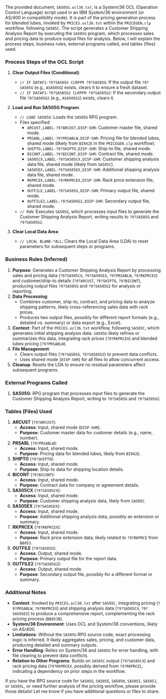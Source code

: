The provided document, `SA505G.ocl36.txt`, is a System/36 OCL (Operation Control Language) script used in an IBM System/36 environment (or AS/400 in compatibility mode). It is part of the pricing generation process for blended lubes, invoked by `PRICES.ocl36.txt` within the `PRICEGEN.clp` workflow, following `SA505C`. The script generates a Customer Shipping Analysis Report by executing the `SA505G` program, which processes sales and pricing data to produce output files for analysis. Below, I will explain the process steps, business rules, external programs called, and tables (files) used.

### Process Steps of the OCL Script

1. **Clear Output Files (Conditional)**:
   - `// IF DATAF1-?9?SA505G CLRPFM ?9?SA505G`: If the output file `?9?SA505G` (e.g., `ASA505G`) exists, clears it to ensure a fresh dataset.
   - `// IF DATAF1-?9?SA505G2 CLRPFM ?9?SA505G2`: If the secondary output file `?9?SA505G2` (e.g., `ASA505G2`) exists, clears it.

2. **Load and Run SA505G Program**:
   - `// LOAD SA505G`: Loads the `SA505G` RPG program.
   - Files specified:
     - `ARCUST,LABEL-?9?ARCUST,DISP-SHR`: Customer master file, shared mode.
     - `PRSABL,LABEL-?9?PRSABLW,DISP-SHR`: Pricing file for blended lubes, shared mode (likely from `BI942E` in the `PRICEGEN.clp` workflow).
     - `SHIPTO,LABEL-?9?SHIPTO,DISP-SHR`: Ship-to file, shared mode.
     - `BICONT,LABEL-?9?BICONT,DISP-SHR`: Contract file, shared mode.
     - `SA505CX,LABEL-?9?SA505CX,DISP-SHR`: Customer shipping analysis data file, shared mode (likely from `SA505C`).
     - `SA505EX,LABEL-?9?SA505EX,DISP-SHR`: Additional shipping analysis data file, shared mode.
     - `RKPRCEX,LABEL-?9?RKPRCEX,DISP-SHR`: Rack price extension file, shared mode.
     - `OUTFILE,LABEL-?9?SA505G,DISP-SHR`: Primary output file, shared mode.
     - `OUTFILE2,LABEL-?9?SA505G2,DISP-SHR`: Secondary output file, shared mode.
   - `// RUN`: Executes `SA505G`, which processes input files to generate the Customer Shipping Analysis Report, writing results to `?9?SA505G` and `?9?SA505G2`.

3. **Clear Local Data Area**:
   - `// LOCAL BLANK-*ALL`: Clears the Local Data Area (LDA) to reset parameters for subsequent steps or programs.

### Business Rules (Inferred)

1. **Purpose**: Generates a Customer Shipping Analysis Report by processing sales and pricing data (`?9?SA505CX`, `?9?SA505EX`, `?9?PRSABLW`, `?9?RKPRCEX`) and customer/ship-to details (`?9?ARCUST`, `?9?SHIPTO`, `?9?BICONT`), producing output files `?9?SA505G` and `?9?SA505G2` for analysis or reporting.
2. **Data Processing**:
   - Combines customer, ship-to, contract, and pricing data to analyze shipping patterns, likely cross-referencing sales data with rack prices.
   - Produces two output files, possibly for different report formats (e.g., detailed vs. summary) or data export (e.g., Excel).
3. **Context**: Part of the `PRICES.ocl36.txt` workflow, following `SA505C`, which generates initial shipping analysis data. `SA505G` likely refines or summarizes this data, integrating rack prices (`?9?RKPRCEX`) and blended lubes pricing (`?9?PRSABLW`).
4. **File Management**:
   - Clears output files (`?9?SA505G`, `?9?SA505G2`) to prevent data conflicts.
   - Uses shared mode (`DISP-SHR`) for all files to allow concurrent access.
5. **Cleanup**: Resets the LDA to ensure no residual parameters affect subsequent programs.

### External Programs Called

1. **SA505G**: RPG program that processes input files to generate the Customer Shipping Analysis Report, writing to `?9?SA505G` and `?9?SA505G2`.

### Tables (Files) Used

1. **ARCUST** (`?9?ARCUST`):
   - **Access**: Input, shared mode (`DISP-SHR`).
   - **Purpose**: Customer master data for customer details (e.g., name, number).
2. **PRSABL** (`?9?PRSABLW`):
   - **Access**: Input, shared mode.
   - **Purpose**: Pricing data for blended lubes, likely from `BI942E`.
3. **SHIPTO** (`?9?SHIPTO`):
   - **Access**: Input, shared mode.
   - **Purpose**: Ship-to data for shipping location details.
4. **BICONT** (`?9?BICONT`):
   - **Access**: Input, shared mode.
   - **Purpose**: Contract data for company or agreement details.
5. **SA505CX** (`?9?SA505CX`):
   - **Access**: Input, shared mode.
   - **Purpose**: Customer shipping analysis data, likely from `SA505C`.
6. **SA505EX** (`?9?SA505EX`):
   - **Access**: Input, shared mode.
   - **Purpose**: Additional shipping analysis data, possibly an extension or summary.
7. **RKPRCEX** (`?9?RKPRCEX`):
   - **Access**: Input, shared mode.
   - **Purpose**: Rack price extension data, likely related to `?9?RKPRCE` from `BB953`.
8. **OUTFILE** (`?9?SA505G`):
   - **Access**: Output, shared mode.
   - **Purpose**: Primary output file for the report data.
9. **OUTFILE2** (`?9?SA505G2`):
   - **Access**: Output, shared mode.
   - **Purpose**: Secondary output file, possibly for a different format or summary.

### Additional Notes

- **Context**: Invoked by `PRICES.ocl36.txt` after `SA505C`, integrating pricing (`?9?PRSABLW`, `?9?RKPRCEX`) and shipping analysis data (`?9?SA505CX`, `?9?SA505EX`) to produce a comprehensive report, complementing the rack pricing process (`BB953B`).
- **System/36 Environment**: Uses OCL and System/36 conventions, likely on AS/400.
- **Limitations**: Without the `SA505G` RPG source code, exact processing logic is inferred. It likely aggregates sales, pricing, and customer data, producing detailed and summary outputs.
- **Error Handling**: Relies on System/36 and `SA505G` for error handling, with file clearing to prevent data conflicts.
- **Relation to Other Programs**: Builds on `SA505C` output (`?9?SA505CX`) and rack pricing data (`?9?RKPRCEX`, possibly derived from `?9?RKPRCE`), indicating a dependency on prior steps in the workflow.

If you have the RPG source code for `SA505G`, `SA505E`, `SA505H`, `SA505I`, `SA505J`, or `SA505L`, or need further analysis of the pricing workflow, please provide those details! Let me know if you have additional questions or files to share.